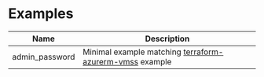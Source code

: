 # Examples

| Name            | Description
|-----------------|-------------------------------------------------------------------------|
| admin_password  | Minimal example matching [terraform-azurerm-vmss][vmss-example] example |


[vmss-example]: https://github.com/tonyskidmore/terraform-azurerm-vmss/tree/main/examples/admin_password
